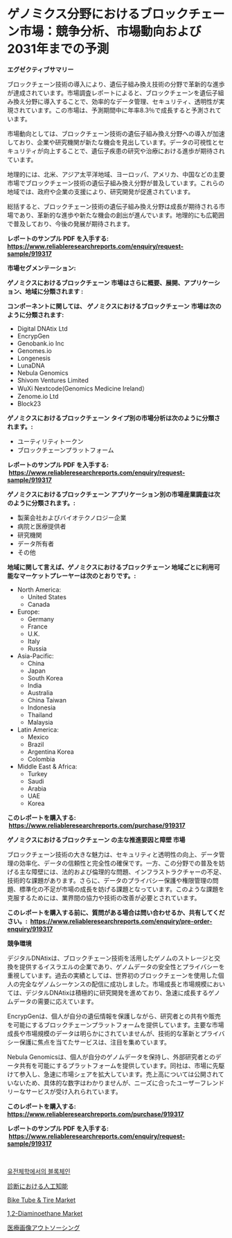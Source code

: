 <p><h1>ゲノミクス分野におけるブロックチェーン市場：競争分析、市場動向および2031年までの予測</h1></p><p><strong>エグゼクティブサマリー</strong></p>
<p><p>ブロックチェーン技術の導入により、遺伝子組み換え技術の分野で革新的な進歩が達成されています。市場調査レポートによると、ブロックチェーンを遺伝子組み換え分野に導入することで、効率的なデータ管理、セキュリティ、透明性が実現されています。この市場は、予測期間中に年率8.3％で成長すると予測されています。</p><p>市場動向としては、ブロックチェーン技術の遺伝子組み換え分野への導入が加速しており、企業や研究機関が新たな機会を見出しています。データの可視性とセキュリティが向上することで、遺伝子疾患の研究や治療における進歩が期待されています。</p><p>地理的には、北米、アジア太平洋地域、ヨーロッパ、アメリカ、中国などの主要市場でブロックチェーン技術の遺伝子組み換え分野が普及しています。これらの地域では、政府や企業の支援により、研究開発が促進されています。</p><p>総括すると、ブロックチェーン技術の遺伝子組み換え分野は成長が期待される市場であり、革新的な進歩や新たな機会の創出が進んでいます。地理的にも広範囲で普及しており、今後の発展が期待されます。</p></p>
<p><strong>レポートのサンプル PDF を入手する: <a href="https://www.reliableresearchreports.com/enquiry/request-sample/919317">https://www.reliableresearchreports.com/enquiry/request-sample/919317</a></strong></p>
<p><strong>市場セグメンテーション:</strong></p>
<p><strong> ゲノミクスにおけるブロックチェーン 市場はさらに概要、展開、アプリケーション、地域に分類されます :</strong></p>
<p><strong>コンポーネントに関しては、 ゲノミクスにおけるブロックチェーン 市場は次のように分類されます: &nbsp;</strong></p>
<p><ul><li>Digital DNAtix Ltd</li><li>EncrypGen</li><li>Genobank.io Inc</li><li>Genomes.io</li><li>Longenesis</li><li>LunaDNA</li><li>Nebula Genomics</li><li>Shivom Ventures Limited</li><li>WuXi Nextcode(Genomics Medicine Ireland）</li><li>Zenome.io Ltd</li><li>Block23</li></ul></p>
<p><strong> ゲノミクスにおけるブロックチェーン タイプ別の市場分析は次のように分類されます。:</strong></p>
<p><ul><li>ユーティリティトークン</li><li>ブロックチェーンプラットフォーム</li></ul></p>
<p><strong>レポートのサンプル PDF を入手する: &nbsp;<a href="https://www.reliableresearchreports.com/enquiry/request-sample/919317">https://www.reliableresearchreports.com/enquiry/request-sample/919317</a></strong></p>
<p><strong> ゲノミクスにおけるブロックチェーン アプリケーション別の市場産業調査は次のように分類されます。:</strong></p>
<p><ul><li>製薬会社およびバイオテクノロジー企業</li><li>病院と医療提供者</li><li>研究機関</li><li>データ所有者</li><li>その他</li></ul></p>
<p><strong>地域に関して言えば、ゲノミクスにおけるブロックチェーン 地域ごとに利用可能なマーケットプレーヤーは次のとおりです。:</strong></p>
<p><ul>
    <li>
        North America:
        <ul>
            <li>United States</li>
            <li>Canada</li>
        </ul>
    </li>
    <li>
        Europe:
        <ul>
            <li>Germany</li>
            <li>France</li>
            <li>U.K.</li>
            <li>Italy</li>
            <li>Russia</li>
        </ul>
    </li>
    <li>
        Asia-Pacific:
        <ul>
            <li>China</li>
            <li>Japan</li>
            <li>South Korea</li>
            <li>India</li>
            <li>Australia</li>
            <li>China Taiwan</li>
            <li>Indonesia</li>
            <li>Thailand</li>
            <li>Malaysia</li>
        </ul>
    </li>
    <li>
        Latin America:
        <ul>
            <li>Mexico</li>
            <li>Brazil</li>
            <li>Argentina Korea</li>
            <li>Colombia</li>
        </ul>
    </li>
    <li>
        Middle East & Africa:
        <ul>
            <li>Turkey</li>
            <li>Saudi</li>
            <li>Arabia</li>
            <li>UAE</li>
            <li>Korea</li>
        </ul>
    </li>
    </ul></p>
<p><strong>このレポートを購入する: &nbsp;<a href="https://www.reliableresearchreports.com/purchase/919317">https://www.reliableresearchreports.com/purchase/919317</a></strong></p>
<p><strong>ゲノミクスにおけるブロックチェーン の主な推進要因と障壁 市場</strong></p>
<p><p>ブロックチェーン技術の大きな魅力は、セキュリティと透明性の向上、データ管理の効率化、データの信頼性と完全性の確保です。一方、この分野での普及を妨げる主な障壁には、法的および倫理的な問題、インフラストラクチャーの不足、技術的な課題があります。さらに、データのプライバシー保護や権限管理の問題、標準化の不足が市場の成長を妨げる課題となっています。このような課題を克服するためには、業界間の協力や技術の改善が必要とされています。</p></p>
<p><strong>このレポートを購入する前に、質問がある場合は問い合わせるか、共有してください。:&nbsp; <a href="https://www.reliableresearchreports.com/enquiry/pre-order-enquiry/919317">https://www.reliableresearchreports.com/enquiry/pre-order-enquiry/919317</a></strong></p>
<p><strong>競争環境</strong></p>
<p><p>デジタルDNAtixは、ブロックチェーン技術を活用したゲノムのストレージと交換を提供するイスラエルの企業であり、ゲノムデータの安全性とプライバシーを重視しています。過去の実績としては、世界初のブロックチェーンを使用した個人の完全なゲノムシーケンスの配信に成功しました。市場成長と市場規模においては、デジタルDNAtixは積極的に研究開発を進めており、急速に成長するゲノムデータの需要に応えています。</p><p>EncrypGenは、個人が自分の遺伝情報を保護しながら、研究者との共有や販売を可能にするブロックチェーンプラットフォームを提供しています。主要な市場成長や市場規模のデータは明らかにされていませんが、技術的な革新とプライバシー保護に焦点を当てたサービスは、注目を集めています。</p><p>Nebula Genomicsは、個人が自分のゲノムデータを保持し、外部研究者とのデータ共有を可能にするプラットフォームを提供しています。同社は、市場に先駆けて参入し、急速に市場シェアを拡大しています。売上高については公開されていないため、具体的な数字はわかりませんが、ニーズに合ったユーザーフレンドリーなサービスが受け入れられています。</p></p>
<p><strong>このレポートを購入する: &nbsp; <a href="https://www.reliableresearchreports.com/purchase/919317">https://www.reliableresearchreports.com/purchase/919317</a></strong></p>
<p><strong>レポートのサンプル PDF を入手する: &nbsp;<a href="https://www.reliableresearchreports.com/enquiry/request-sample/919317">https://www.reliableresearchreports.com/enquiry/request-sample/919317</a></strong><strong></strong></p>
<p>&nbsp;</p>
<p><p><a href="https://github.com/sougarounis/Market-Research-Report-List-2/blob/main/7386032182832.md">유전체학에서의 블록체인</a></p><p><a href="https://github.com/lababdou/Market-Research-Report-List-2/blob/main/2563294182836.md">診断における人工知能</a></p><p><a href="https://github.com/moyahfrancoestellec51j635wcx/Market-Research-Report-List-1/blob/main/bike-tube-tire-market.md">Bike Tube & Tire Market</a></p><p><a href="https://issuu.com/reportprime-2/docs/12-diaminoethane-market-size-2030.pptx">1,2-Diaminoethane Market</a></p><p><a href="https://github.com/mohamedbakry57/Market-Research-Report-List-2/blob/main/2721062182835.md">医療画像アウトソーシング</a></p></p>
